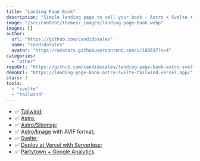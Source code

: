 ```yaml
---
title: "Landing Page Book"
description: "Simple landing page to sell your book - Astro + Svelte + Tailwind"
image: "/src/content/themes/_images/landing-page-book.webp"
images: []
author:
  url: "https://github.com/candidosales"
  name: "candidosales"
  avatar: "https://avatars.githubusercontent.com/u/186637?v=4"
categories:
  - "other"
repoUrl: "https://github.com/candidosales/landing-page-book-astro-svelte-tailwind"
demoUrl: "https://landing-page-book-astro-svelte-tailwind.vercel.app/"
stars: 3
tools:
  - "svelte"
  - "tailwind"
---
```


<ul><li>✅&nbsp;<a href="https://tailwindcss.com/" rel="noopener noreferrer" target="_blank" style="color: var(--color-accent-fg); background-color: transparent;">Tailwind</a>;</li><li>✅&nbsp;<a href="https://astro.build/" rel="noopener noreferrer" target="_blank" style="color: var(--color-accent-fg); background-color: transparent;">Astro</a>;</li><li>✅&nbsp;<a href="https://docs.astro.build/en/guides/integrations-guide/sitemap/" rel="noopener noreferrer" target="_blank" style="color: var(--color-accent-fg); background-color: transparent;">Astro/Sitemap</a>;</li><li>✅&nbsp;<a href="https://docs.astro.build/en/guides/integrations-guide/image/" rel="noopener noreferrer" target="_blank" style="color: var(--color-accent-fg); background-color: transparent;">Astro/Image</a>&nbsp;with AVIF format;</li><li>✅&nbsp;<a href="https://svelte.dev/" rel="noopener noreferrer" target="_blank" style="color: var(--color-accent-fg); background-color: transparent;">Svelte</a>;</li><li>✅&nbsp;<a href="https://docs.astro.build/en/guides/integrations-guide/vercel/" rel="noopener noreferrer" target="_blank" style="color: var(--color-accent-fg); background-color: transparent;">Deploy at Vercel with Serverless</a>;</li><li>✅&nbsp;<a href="https://partytown.builder.io/google-tag-manager" rel="noopener noreferrer" target="_blank" style="color: var(--color-accent-fg); background-color: transparent;">Partytown + Google Analytics</a></li></ul><p><br></p>

